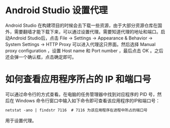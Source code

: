 # Android Studio 设置代理

Android Studio 在构建项目的时候会去下载一些资源，由于大部分资源仓库在国外，需要翻墙才能下载下来，可以通过设置代理。需要知道代理的地址和端口。启动Android Studio后，点击 File -> Settings -> Appearance & Behavior -> System Settings -> HTTP Proxy 可以进入代理这只界面。然后选择 Manual proxy configuration ，设置 Host name 和 Port number ，最后点击 OK 。之后还会弹一个确认框，点击确定即可。  

# 如何查看应用程序所占的 IP 和端口号

可以通过命令行的方式查看。在电脑的任务管理器中找到对应程序的 PID 号，然后在 Windows 命令行窗口中输入如下命令即可查看该应用程序的IP和端口号：  

```txt
netstat -ano | findstr 7116  # 7116 为该应用程序在进程中所占的端口号
```

用于设置代理。  
